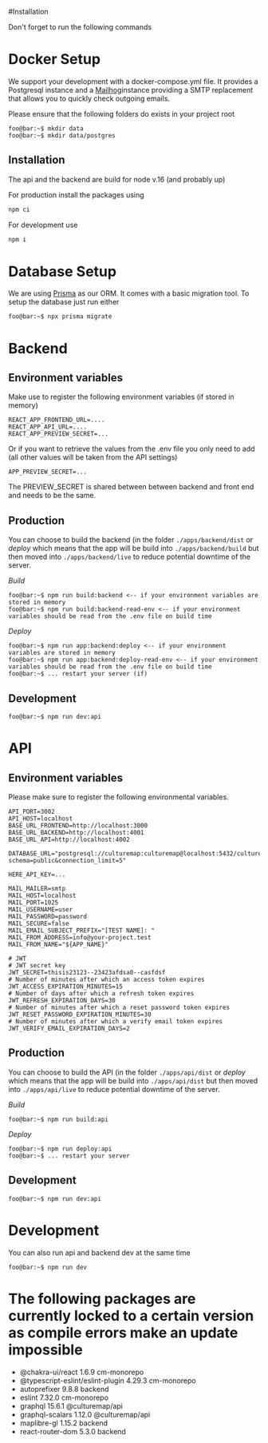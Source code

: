 

#Installation

Don't forget to run the following commands 

# Docker Setup
We support your development with a docker-compose.yml file. It provides a Postgresql instance and a [Mailhog](https://github.com/mailhog/MailHog)instance providing a SMTP replacement that allows you to quickly check outgoing emails.

Please ensure that the following folders do exists in your project root

```console
foo@bar:~$ mkdir data
foo@bar:~$ mkdir data/postgres
```

## Installation
The api and the backend are build for node v.16 (and probably up)

For production install the packages using 

```bash
npm ci 
```

For development use

```bash
npm i 
```

# Database Setup
We are using [Prisma](https://www.prisma.io/) as our ORM. It comes with a basic migration tool. To setup the database just run either 

```console
foo@bar:~$ npx prisma migrate
```

# Backend

## Environment variables

Make use to register the following environment variables (if stored in memory)
```
REACT_APP_FRONTEND_URL=....
REACT_APP_API_URL=....
REACT_APP_PREVIEW_SECRET=...
```

Or if you want to retrieve the values from the .env file you only need to add (all other values will be taken from the API settings)

```
APP_PREVIEW_SECRET=...
```
The PREVIEW_SECRET is shared between between backend and front end and needs to be the same.


## Production
You can choose to build the backend (in the folder `./apps/backend/dist` or *deploy* which means that the app will be build into `./apps/backend/build` but then moved into `./apps/backend/live` to reduce potential downtime of the server. 

*Build*
```console
foo@bar:~$ npm run build:backend <-- if your environment variables are stored in memory
foo@bar:~$ npm run build:backend-read-env <-- if your environment variables should be read from the .env file on build time
```

*Deploy*
```console
foo@bar:~$ npm run app:backend:deploy <-- if your environment variables are stored in memory
foo@bar:~$ npm run app:backend:deploy-read-env <-- if your environment variables should be read from the .env file on build time
foo@bar:~$ ... restart your server (if)
```

## Development
```console
foo@bar:~$ npm run dev:api
```

# API

## Environment variables

Please make sure to register the following environmental variables.

```
API_PORT=3002
API_HOST=localhost
BASE_URL_FRONTEND=http://localhost:3000
BASE_URL_BACKEND=http://localhost:4001
BASE_URL_API=http://localhost:4002

DATABASE_URL="postgresql://culturemap:culturemap@localhost:5432/culturemap?schema=public&connection_limit=5"

HERE_API_KEY=...

MAIL_MAILER=smtp
MAIL_HOST=localhost
MAIL_PORT=1025
MAIL_USERNAME=user
MAIL_PASSWORD=password
MAIL_SECURE=false
MAIL_EMAIL_SUBJECT_PREFIX="[TEST NAME]: "
MAIL_FROM_ADDRESS=info@your-project.test
MAIL_FROM_NAME="${APP_NAME}"

# JWT
# JWT secret key
JWT_SECRET=thisis23123--23423afdsa0--casfdsf
# Number of minutes after which an access token expires
JWT_ACCESS_EXPIRATION_MINUTES=15
# Number of days after which a refresh token expires
JWT_REFRESH_EXPIRATION_DAYS=30
# Number of minutes after which a reset password token expires
JWT_RESET_PASSWORD_EXPIRATION_MINUTES=30
# Number of minutes after which a verify email token expires
JWT_VERIFY_EMAIL_EXPIRATION_DAYS=2
```
## Production
You can choose to build the API (in the folder `./apps/api/dist` or *deploy* which means that the app will be build into `./apps/api/dist` but then moved into `./apps/api/live` to reduce potential downtime of the server. 

*Build*
```console
foo@bar:~$ npm run build:api
```

*Deploy*
```console
foo@bar:~$ npm run deploy:api
foo@bar:~$ ... restart your server
```

## Development
```console
foo@bar:~$ npm run dev:api
```

# Development
You can also run api and backend dev at the same time 
```console
foo@bar:~$ npm run dev 
```

# The following packages are currently locked to a certain version as compile errors make an update impossible

- @chakra-ui/react                    1.6.9 cm-monorepo
- @typescript-eslint/eslint-plugin   4.29.3 cm-monorepo
- autoprefixer                        9.8.8 backend
- eslint                             7.32.0 cm-monorepo
- graphql                            15.6.1 @culturemap/api
- graphql-scalars                    1.12.0 @culturemap/api
- maplibre-gl                        1.15.2 backend
- react-router-dom                    5.3.0 backend